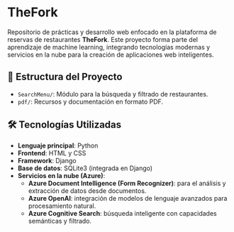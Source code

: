 # TheFork

Repositorio de prácticas y desarrollo web enfocado en la plataforma de reservas de restaurantes **TheFork**. Este proyecto forma parte del aprendizaje de machine learning, integrando tecnologías modernas y servicios en la nube para la creación de aplicaciones web inteligentes.

## 📂 Estructura del Proyecto

- `SearchMenu/`: Módulo para la búsqueda y filtrado de restaurantes.
- `pdf/`: Recursos y documentación en formato PDF.

## 🛠️ Tecnologías Utilizadas

- **Lenguaje principal**: Python
- **Frontend**: HTML y CSS
- **Framework**: Django
- **Base de datos**: SQLite3 (integrada en Django)
- **Servicios en la nube (Azure)**:
  - **Azure Document Intelligence (Form Recognizer)**: para el análisis y extracción de datos desde documentos.
  - **Azure OpenAI**: integración de modelos de lenguaje avanzados para procesamiento natural.
  - **Azure Cognitive Search**: búsqueda inteligente con capacidades semánticas y filtrado.
